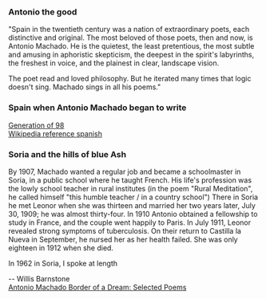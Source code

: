 
### Antonio the good

"Spain in the twentieth century was a nation of extraordinary poets, each distinctive and original.  The most beloved of those poets, then and now, is Antonio Machado.  He is the quietest, the least pretentious, the most subtle and amusing in aphoristic skepticism, the deepest in the spirit's labyrinths, the freshest in voice, and the plainest in clear, landscape vision.

The poet read and loved philosophy.  But he iterated many times that logic doesn't sing.  Machado sings in all his poems."

### Spain when Antonio Machado began to write

[Generation of 98](https://en.wikipedia.org/wiki/Generation_of_%2798)     
[Wikipedia reference spanish](https://es.wikipedia.org/wiki/Generaci%C3%B3n_del_98)

### Soria and the hills of blue Ash

By 1907, Machado wanted a regular job and became a schoolmaster in Soria, in a public school where he taught French.  His life's profession was the lowly school teacher in rural institutes (in the poem "Rural Meditation", he called himself "this humble teacher / in a country school")  There in Soria he met Leonor when she was thirteen and married her two years later, July 30, 1909; he was almost thirty-four.  In 1910 Antonio obtained a fellowship to study in France, and the couple went happily to Paris.  In July 1911, Leonor revealed strong symptoms of tuberculosis.  On their return to Castilla la Nueva in September, he nursed her as her health failed.  She was only eighteen in 1912 when she died.

In 1962 in Soria, I spoke at length

-- Willis Barnstone  
[Antonio Machado Border of a Dream: Selected Poems](https://www.coppercanyonpress.org/books/border-of-a-dream-selected-poems-by-antonio-machado-tr-willis-barnstone/)
